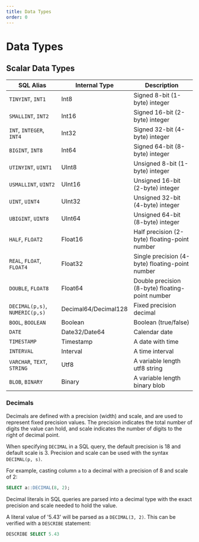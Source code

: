 ```yaml
---
title: Data Types
order: 0
---
```


# Data Types

## Scalar Data Types

| SQL Alias                      | Internal Type        | Description                                     |
|--------------------------------|----------------------|-------------------------------------------------|
| `TINYINT`, `INT1`              | Int8                 | Signed 8-bit (1-byte) integer                   |
| `SMALLINT`, `INT2`             | Int16                | Signed 16-bit (2-byte) integer                  |
| `INT`, `INTEGER`, `INT4`       | Int32                | Signed 32-bit (4-byte) integer                  |
| `BIGINT`, `INT8`               | Int64                | Signed 64-bit (8-byte) integer                  |
| `UTINYINT`, `UINT1`            | UInt8                | Unsigned 8-bit (1-byte) integer                 |
| `USMALLINT`, `UINT2`           | UInt16               | Unsigned 16-bit (2-byte) integer                |
| `UINT`, `UINT4`                | UInt32               | Unsigned 32-bit (4-byte) integer                |
| `UBIGINT`, `UINT8`             | UInt64               | Unsigned 64-bit (8-byte) integer                |
| `HALF`, `FLOAT2`               | Float16              | Half precision (2-byte) floating-point number   |
| `REAL`, `FLOAT`, `FLOAT4`      | Float32              | Single precision (4-byte) floating-point number |
| `DOUBLE`, `FLOAT8`             | Float64              | Double precision (8-byte) floating-point number |
| `DECIMAL(p,s)`, `NUMERIC(p,s)` | Decimal64/Decimal128 | Fixed precision decimal                         |
| `BOOL`, `BOOLEAN`              | Boolean              | Boolean (true/false)                            |
| `DATE`                         | Date32/Date64        | Calendar date                                   |
| `TIMESTAMP`                    | Timestamp            | A date with time                                |
| `INTERVAL`                     | Interval             | A time interval                                 |
| `VARCHAR`, `TEXT`, `STRING`    | Utf8                 | A variable length utf8 string                   |
| `BLOB`, `BINARY`               | Binary               | A variable length binary blob                   |

### Decimals

Decimals are defined with a precision (width) and scale, and are used to
represent fixed precision values. The precision indicates the total number of
digits the value can hold, and scale indicates the number of digits to the right
of decimal point.

When specifying `DECIMAL` in a SQL query, the default precision is 18 and
default scale is 3. Precision and scale can be used with the syntax `DECIMAL(p,
s)`.

For example, casting column `a` to a decimal with a precision of 8 and scale of
2:

```sql
SELECT a::DECIMAL(8, 2);
```

Decimal literals in SQL queries are parsed into a decimal type with the exact
precision and scale needed to hold the value.

A literal value of '5.43' will be parsed as a `DECIMAL(3, 2)`. This can be
verified with a `DESCRIBE` statement:

```sql
DESCRIBE SELECT 5.43
```

